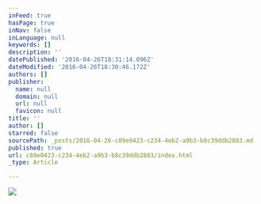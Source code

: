 ```yaml
---
inFeed: true
hasPage: true
inNav: false
inLanguage: null
keywords: []
description: ''
datePublished: '2016-04-26T18:31:14.096Z'
dateModified: '2016-04-26T18:30:46.172Z'
authors: []
publisher:
  name: null
  domain: null
  url: null
  favicon: null
title: ''
author: []
starred: false
sourcePath: _posts/2016-04-26-c89e0423-c234-4eb2-a9b3-b8c39ddb2883.md
published: true
url: c89e0423-c234-4eb2-a9b3-b8c39ddb2883/index.html
_type: Article

---
```

![](https://the-grid-user-content.s3-us-west-2.amazonaws.com/e00b9de6-4efb-418b-a87f-a40119e8c360.jpg)